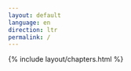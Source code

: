```yaml
---
layout: default
language: en
direction: ltr
permalink: /
---
```


{% include layout/chapters.html %}
